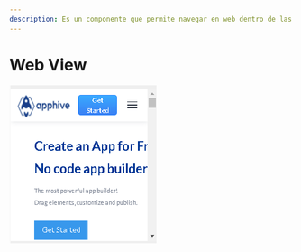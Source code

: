 ```yaml
---
description: Es un componente que permite navegar en web dentro de las aplicaciones
---
```


# Web View

![](../../../.gitbook/assets/image%20%28246%29.png)

